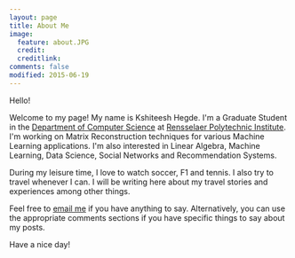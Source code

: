 ```yaml
---
layout: page
title: About Me
image:
  feature: about.JPG
  credit: 
  creditlink: 
comments: false
modified: 2015-06-19
---
```


Hello!  

Welcome to my page! My name is Kshiteesh Hegde. I'm a Graduate Student in the [Department of Computer Science](https://cs.rpi.edu/) at [Rensselaer Polytechnic Institute](https://www.rpi.edu/). I'm working on Matrix Reconstruction techniques for various Machine Learning applications. I'm also interested in Linear Algebra, Machine Learning, Data Science, Social Networks and Recommendation Systems.   

During my leisure time, I love to watch soccer, F1 and tennis. I also try to travel whenever I can. I will be writing here about my travel stories and experiences among other things.

Feel free to [email me](mailto:kshiteesh@hegde.me) if you have anything to say. Alternatively, you can use the appropriate comments sections if you have specific things to say about my posts.

Have a nice day!